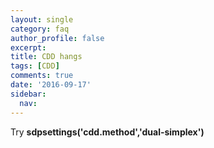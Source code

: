 ```yaml
---
layout: single
category: faq
author_profile: false
excerpt: 
title: CDD hangs
tags: [CDD]
comments: true
date: '2016-09-17'
sidebar:
  nav:
---
```


Try **sdpsettings('cdd.method','dual-simplex')**

